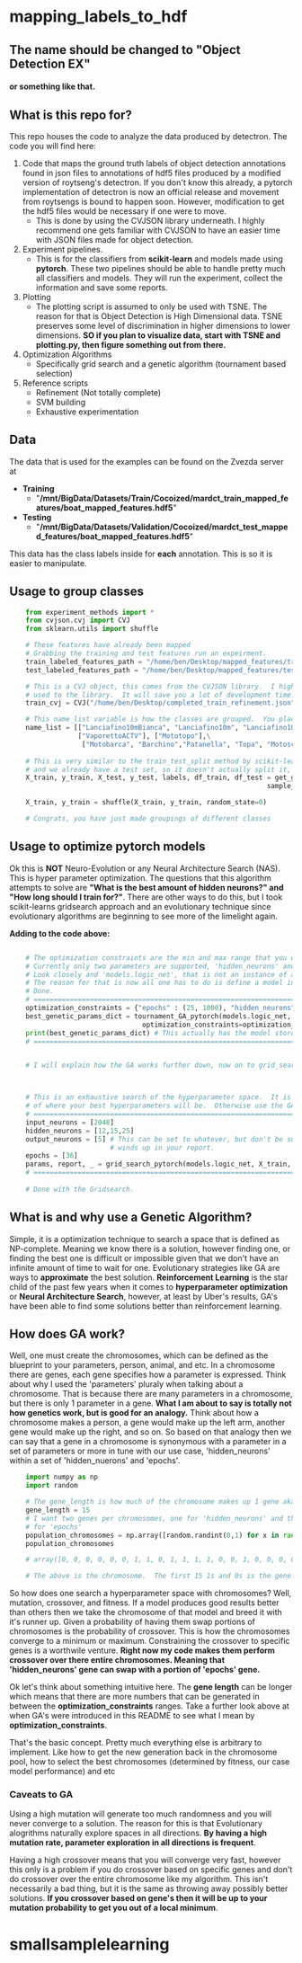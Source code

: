 # mapping_labels_to_hdf <br>
## The name should be changed to "Object Detection EX"
#### or something like that.

## What is this repo for?
This repo houses the code to analyze the data produced by detectron.  The code you will find here: 
1. Code that maps the ground truth labels of object detection annotations found in json files to annotations of hdf5 files produced by a modified version of roytseng's detectron.  If you don't know this already, a pytorch implementation of detectron is now an official release and movement from roytsengs is bound to happen soon.  However, modification to get the hdf5 files would be necessary if one were to move.  
    * This is done by using the CVJSON library underneath.  I highly recommend one gets familiar with CVJSON to have an easier time with JSON files made for object detection.
2. Experiment pipelines.
    * This is for the classifiers from **scikit-learn** and models made using **pytorch**.  These two pipelines should be able to handle pretty much all classifiers and models.  They will run the experiment, collect the information and save some reports.  
3. Plotting
    * The plotting script is assumed to only be used with TSNE.  The reason for that is Object Detection is High Dimensional data.  TSNE preserves some level of discrimination in higher dimensions to lower dimensions.  **SO if you plan to visualize data, start with TSNE and plotting.py, then figure something out from there.**
4. Optimization Algorithms
    * Specifically grid search and a genetic algorithm (tournament based selection)
5. Reference scripts
    * Refinement (Not totally complete)
    * SVM building
    * Exhaustive experimentation 


## Data
The data that is used for the examples can be found on the Zvezda server at 

* **Training**
    * "**/mnt/BigData/Datasets/Train/Cocoized/mardct_train_mapped_features/boat_mapped_features.hdf5**"
* **Testing**
    * "**/mnt/BigData/Datasets/Validation/Cocoized/mardct_test_mapped_features/boat_mapped_features.hdf5**"

This data has the class labels inside for **each** annotation.  This is so it is easier to manipulate.
    

## Usage to group classes

```python
    from experiment_methods import *
    from cvjson.cvj import CVJ
    from sklearn.utils import shuffle

    # These features have already been mapped
    # Grabbing the training and test features run an expeirment.
    train_labeled_features_path = "/home/ben/Desktop/mapped_features/train_mardct_coco_fine_ipatch/boat_mapped_features.hdf5" 
    test_labeled_features_path = "/home/ben/Desktop/mapped_features/test_mardct_coco_fine_ipatch/boat_mapped_features.hdf5"

    # This is a CVJ object, this comes from the CVJSON library.  I highly recommend getting 
    # used to the library.  It will save you a lot of development time.
    train_cvj = CVJ("/home/ben/Desktop/completed_train_refinement.json")

    # This name_list variable is how the classes are grouped.  You place the names of classes you want to group in their own list and add it to the variable.
    name_list = [["Lanciafino10mBianca", "Lanciafino10m", "Lanciafino10mMarrone", "Lanciamaggioredi10mBianca"],\
                 ["VaporettoACTV"], ["Mototopo"],\
                  ["Motobarca", "Barchino","Patanella", "Topa", "MotoscafoACTV", "Motopontonerettangolare", "Gondola", "Raccoltarifiuti","Sandoloaremi", "Alilaguna", "Polizia", "Ambulanza"]]
    
    # This is very similar to the train_test_split method by scikit-learn, except better for object detection use cases...
    # and we already have a test set, so it doesn't actually split it, but it does group everything correctly.
    X_train, y_train, X_test, y_test, labels, df_train, df_test = get_grouped_data(name_list, train_labeled_features_path, test_labeled_features_path, train_cvj, verbose=True,\
                                                                sample_threshold=0, list_of_ids_to_ignore=None)

    X_train, y_train = shuffle(X_train, y_train, random_state=0)

    # Congrats, you have just made groupings of different classes
```

## Usage to optimize pytorch models

Ok this is **NOT** Neuro-Evolution or any Neural Architecture Search (NAS).  This is hyper parameter optimization.  The questions that this algorithm attempts to solve are **"What is the best amount of hidden neurons?" and "How long should I train for?"**.  There are other ways to do this, but I took scikit-learns gridsearch approach and an evolutionary technique since evolutionary algorithms are beginning to see more of the limelight again.


**Adding to the code above:**
```python

    # The optimization constraints are the min and max range that you would like the algorithm to search.
    # Currently only two parameters are supported, 'hidden_neurons' and 'epochs'
    # Look closely and 'models.logic_net', that is not an instance of a model.  That is a class definition of a model being passed.
    # The reason for that is now all one has to do is define a model in 'models.py' and then pass it to the GA to optimize.
    # Done.
    # ====================================================================================================================
    optimization_constraints = {"epochs" : (25, 1000), "hidden_neurons": (10,100)}
    best_genetic_params_dict = tournament_GA_pytorch(models.logic_net, X_train, y_train, X_test, y_test,\
                                 optimization_constraints=optimization_constraints, generations=30, population_size=30)
    print(best_genetic_params_dict) # This actually has the model stored in it.
    # ====================================================================================================================


    # I will explain how the GA works further down, now on to grid_search.



    # This is an exhaustive search of the hyperparameter space.  It is only useful when you have a pretty good hunch
    # of where your best hyperparameters will be.  Otherwise use the GA.  This will test every combination of hyper parameters given.
    # ====================================================================================================================
    input_neurons = [2048]
    hidden_neurons = [12,15,25]
    output_neurons = [5] # This can be set to whatever, but don't be surprised if a class that doesn't exist
                         # winds up in your report.
    epochs = [36]
    params, report, _ = grid_search_pytorch(models.logic_net, X_train, y_train, X_test, y_test, input_neurons, hidden_neurons, output_neurons, epochs)
    # ======================================================================================================
    
    # Done with the Gridsearch.
```

## What is and why use a Genetic Algorithm?

Simple, it is a optimization technique to search a space that is defined as NP-complete.  Meaning we know there is a solution, however finding one, or finding the best one is difficult or impossible given that we don't have an infinite amount of time to wait for one.  Evolutionary strategies like GA are ways to **approximate** the best solution.  **Reinforcement Learning** is the star child of the past few years when it comes to **hyperparameter optimization** or **Neural Architecture Search**, however, at least by Uber's results, GA's have been able to find some solutions better than reinforcement learning. 

## How does GA work?

Well, one must create the chromosomes, which can be defined as the blueprint to your parameters, person, animal, and etc.  In a chromosome there are genes, each gene specifies how a parameter is expressed.  Think about why I used the 'parameters' pluraly when talking about a chromosome.  That is because there are many parameters in a chromosome, but there is only 1 parameter in a gene.  **What I am about to say is totally not how genetics work, but is good for an analogy.**  Think about how a chromosome makes a person, a gene would make up the left arm, another gene would make up the right, and so on.  So based on that analogy then we can say that a gene in a chromosome is synonymous with a parameter in a set of parameters or more in tune with our use case, 'hidden_neurons' within a set of 'hidden_nuerons' and 'epochs'.

```python
    import numpy as np
    import random

    # The gene_length is how much of the chromosome makes up 1 gene aka 1 parameter
    gene_length = 15
    # I want two genes per chromosomes, one for 'hidden_neurons' and the other
    # for 'epochs'
    population_chromosomes = np.array([random.randint(0,1) for x in range(2*gene_length)])
    population_chromosomes

    # array([0, 0, 0, 0, 0, 0, 1, 1, 0, 1, 1, 1, 1, 0, 0, 1, 0, 0, 0, 0, 0, 1, 0, 1, 0, 0, 0, 0, 1, 1])

    # The above is the chromosome.  The first 15 1s and 0s is the gene representing the 'hidden_neuron' parameter.

```

So how does one search a hyperparameter space with chromosomes?  Well, mutation, crossover, and fitness.  If a model produces good results better than others then we take the chromosome of that model and breed it with it's runner up.  Given a probability of having them swap portions of chromosomes is the probability of crossover.  This is how the chromosomes converge to a minimum or maximum.  Constraining the crossover to specific genes is a worthwile venture.  **Right now my code makes them perform crossover over there entire chromosomes. Meaning that 'hidden_neurons' gene can swap with a portion of 'epochs' gene.**

Ok let's think about something intuitive here.  The **gene length** can be longer which means that there are more numbers that can be generated in between the **optimization_constraints** ranges.  Take a further look above at when GA's were introduced in this README to see what I mean by **optimization_constraints**.

That's the basic concept.  Pretty much everything else is arbitrary to implement.  Like how to get the new generation back in the chromosome pool, how to select the best chromosomes (determined by fitness, our case model performance) and etc

### Caveats to GA
Using a high mutation will generate too much randomness and you will never converge to a solution.  The reason for this is that Evolutionary alogrithms naturally explore spaces in all directions.  **By having a high mutation rate, parameter exploration in all directions is frequent**.  

Having a high crossover means that you will converge very fast, however this only is a problem if you do crossover based on specific genes and don't do crossover over the entire chromosome like my algorithm.  This isn't necessarily a bad thing, but it is the same as throwing away possibly better solutions.  **If you crossover based on gene's then it will be up to your mutation probability to get you out of a local minimum**.
# smallsamplelearning
